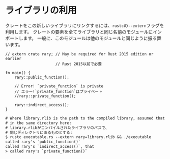 <!--
# Using a Library
-->
# ライブラリの利用

<!--
To link a crate to this new library you may use `rustc`'s `--extern` flag. All 
of its items will then be imported under a module named the same as the library.
This module generally behaves the same way as any other module.
-->
クレートをこの新しいライブラリにリンクするには、`rustc`の`--extern`フラグを利用します。
クレートの要素を全てライブラリと同じ名前のモジュールにインポートします。
一般に、このモジュールは他のモジュールと同じように振る舞います。

```rust,ignore
// extern crate rary; // May be required for Rust 2015 edition or earlier
                      // Rust 2015以前で必要

fn main() {
    rary::public_function();

    // Error! `private_function` is private
    // エラー!`private_function`はプライベート
    //rary::private_function();

    rary::indirect_access();
}
```

```txt
# Where library.rlib is the path to the compiled library, assumed that it's
# in the same directory here:
# library.rlibがコンパイルされたライブラリのパスで、
# 同じディレクトリにあるものとする:
$ rustc executable.rs --extern rary=library.rlib && ./executable 
called rary's `public_function()`
called rary's `indirect_access()`, that
> called rary's `private_function()`
```
